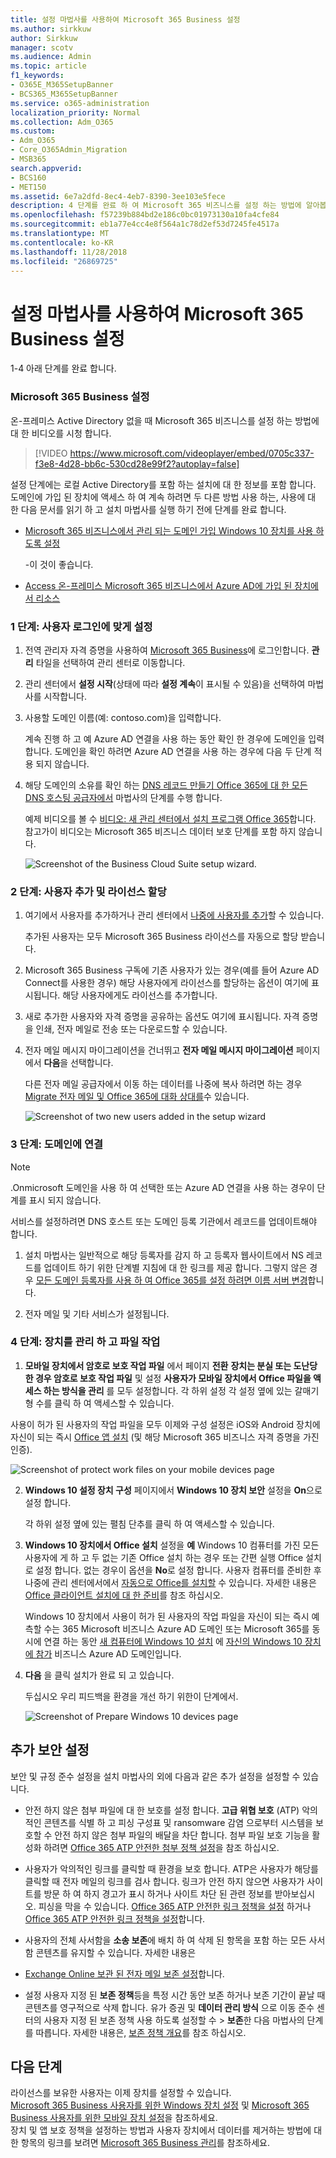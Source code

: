 ```yaml
---
title: 설정 마법사를 사용하여 Microsoft 365 Business 설정
ms.author: sirkkuw
author: Sirkkuw
manager: scotv
ms.audience: Admin
ms.topic: article
f1_keywords:
- O365E_M365SetupBanner
- BCS365_M365SetupBanner
ms.service: o365-administration
localization_priority: Normal
ms.collection: Adm_O365
ms.custom:
- Adm_O365
- Core_O365Admin_Migration
- MSB365
search.appverid:
- BCS160
- MET150
ms.assetid: 6e7a2dfd-8ec4-4eb7-8390-3ee103e5fece
description: 4 단계를 완료 하 여 Microsoft 365 비즈니스를 설정 하는 방법에 알아봅니다.
ms.openlocfilehash: f57239b884bd2e186c0bc01973130a10fa4cfe84
ms.sourcegitcommit: eb1a77e4cc4e8f564a1c78d2ef53d7245fe4517a
ms.translationtype: MT
ms.contentlocale: ko-KR
ms.lasthandoff: 11/28/2018
ms.locfileid: "26869725"
---
```

# <a name="set-up-microsoft-365-business-by-using-the-setup-wizard"></a>설정 마법사를 사용하여 Microsoft 365 Business 설정

1-4 아래 단계를 완료 합니다.
  
### <a name="set-up-microsoft-365-business"></a>Microsoft 365 Business 설정

온-프레미스 Active Directory 없을 때 Microsoft 365 비즈니스를 설정 하는 방법에 대 한 비디오를 시청 합니다.
  
> [!VIDEO https://www.microsoft.com/videoplayer/embed/0705c337-f3e8-4d28-bb6c-530cd28e99f2?autoplay=false]
  
설정 단계에는 로컬 Active Directory를 포함 하는 설치에 대 한 정보를 포함 합니다. 도메인에 가입 된 장치에 액세스 하 여 계속 하려면 두 다른 방법 사용 하는, 사용에 대 한 다음 문서를 읽기 하 고 설치 마법사를 실행 하기 전에 단계를 완료 합니다.
  
- [Microsoft 365 비즈니스에서 관리 되는 도메인 가입 Windows 10 장치를 사용 하도록 설정](manage-windows-devices.md)
    
    -이 것이 좋습니다.
    
- [Access 온-프레미스 Microsoft 365 비즈니스에서 Azure AD에 가입 된 장치에서 리소스](access-resources.md)
    
### <a name="step-1-personalize-sign-in"></a>1 단계: 사용자 로그인에 맞게 설정

1. 전역 관리자 자격 증명을 사용하여 [Microsoft 365 Business](https://portal.microsoft.com)에 로그인합니다. **관리** 타일을 선택하여 관리 센터로 이동합니다. 
    
2. 관리 센터에서 **설정 시작**(상태에 따라 **설정 계속**이 표시될 수 있음)을 선택하여 마법사를 시작합니다. 
    
3. 사용할 도메인 이름(예: contoso.com)을 입력합니다.
    
    계속 진행 하 고 예 Azure AD 연결을 사용 하는 동안 확인 한 경우에 도메인을 입력 합니다. 도메인을 확인 하려면 Azure AD 연결을 사용 하는 경우에 다음 두 단계 적용 되지 않습니다.
    
4. 해당 도메인의 소유를 확인 하는 [DNS 레코드 만들기 Office 365에 대 한 모든 DNS 호스팅 공급자에서](https://support.office.com/article/7b7b075d-79f9-4e37-8a9e-fb60c1d95166) 마법사의 단계를 수행 합니다. 
    
    예제 비디오를 볼 수 [비디오: 새 관리 센터에서 설치 프로그램 Office 365](https://support.office.com/article/a8c2002a-34bc-4ab3-93d8-9b5156c48bf8)합니다. 참고가이 비디오는 Microsoft 365 비즈니스 데이터 보호 단계를 포함 하지 않습니다.
    
    ![Screenshot of the Business Cloud Suite setup wizard.](media/3c4fd40c-2de1-4a87-8ee0-78d3928c7bb7.png)
  
### <a name="step-2-add-users-and-assign-licenses"></a>2 단계: 사용자 추가 및 라이선스 할당

1. 여기에서 사용자를 추가하거나 관리 센터에서 [나중에 사용자를 추가](add-users-m365b.md)할 수 있습니다. 
    
    추가된 사용자는 모두 Microsoft 365 Business 라이선스를 자동으로 할당 받습니다.
    
2. Microsoft 365 Business 구독에 기존 사용자가 있는 경우(예를 들어 Azure AD Connect를 사용한 경우) 해당 사용자에게 라이선스를 할당하는 옵션이 여기에 표시됩니다. 해당 사용자에게도 라이선스를 추가합니다.
    
3. 새로 추가한 사용자와 자격 증명을 공유하는 옵션도 여기에 표시됩니다. 자격 증명을 인쇄, 전자 메일로 전송 또는 다운로드할 수 있습니다.
    
4. 전자 메일 메시지 마이그레이션을 건너뛰고 **전자 메일 메시지 마이그레이션** 페이지에서 **다음**을 선택합니다. 
    
    다른 전자 메일 공급자에서 이동 하는 데이터를 나중에 복사 하려면 하는 경우 [Migrate 전자 메일 및 Office 365에 대화 상대를](https://support.office.com/article/a3e3bddb-582e-4133-8670-e61b9f58627e)수 있습니다.
    
    ![Screenshot of two new users added in the setup wizard](media/8f729967-5c65-4ceb-b737-18119db40564.png)
  
### <a name="step-3-connect-your-domain"></a>3 단계: 도메인에 연결

> [!NOTE]
> .Onmicrosoft 도메인을 사용 하 여 선택한 또는 Azure AD 연결을 사용 하는 경우이 단계를 표시 되지 않습니다. 
  
서비스를 설정하려면 DNS 호스트 또는 도메인 등록 기관에서 레코드를 업데이트해야 합니다.
  
1. 설치 마법사는 일반적으로 해당 등록자를 감지 하 고 등록자 웹사이트에서 NS 레코드를 업데이트 하기 위한 단계별 지침에 대 한 링크를 제공 합니다. 그렇지 않은 경우 [모든 도메인 등록자를 사용 하 여 Office 365를 설정 하려면 이름 서버 변경](https://support.office.com/article/a8b487a9-2a45-4581-9dc4-5d28a47010a2)합니다.
    
2. 전자 메일 및 기타 서비스가 설정됩니다.
    
### <a name="step-4-manage-devices-and-work-files"></a>4 단계: 장치를 관리 하 고 파일 작업

1. **모바일 장치에서 암호로 보호 작업 파일** 에서 페이지 **전환** **장치는 분실 또는 도난당 한 경우 암호로 보호 작업 파일** 및 설정 **사용자가 모바일 장치에서 Office 파일을 액세스 하는 방식을 관리** 를 모두 설정합니다. 각 하위 설정 각 설정 옆에 있는 갈매기형 수를 클릭 하 여 액세스할 수 있습니다.
  
  사용이 허가 된 사용자의 작업 파일을 모두 이제와 구성 설정은 iOS와 Android 장치에 자신이 되는 즉시 [Office 앱 설치](set-up-mobile-devices.md) (및 해당 Microsoft 365 비즈니스 자격 증명을 가진 인증). 
  
  ![Screenshot of protect work files on your mobile devices page](media/3139a9aa-6228-4e74-8166-c6a886d7319f.PNG)
  
2. **Windows 10 설정 장치 구성** 페이지에서 **Windows 10 장치 보안** 설정을 **On**으로 설정 합니다.
  
   각 하위 설정 옆에 있는 펼침 단추를 클릭 하 여 액세스할 수 있습니다.
  
3. **Windows 10 장치에서 Office 설치** 설정을 **예** Windows 10 컴퓨터를 가진 모든 사용자에 게 하 고 두 없는 기존 Office 설치 하는 경우 또는 간편 실행 Office 설치로 설정 합니다. 없는 경우이 옵션을 **No**로 설정 합니다. 사용자 컴퓨터를 준비한 후 나중에 관리 센터에서에서 [자동으로 Office를 설치할](auto-install-or-uninstall-office.md) 수 있습니다. 자세한 내용은 [Office 클라이언트 설치에 대 한 준비](prepare-for-office-client-deployment.md)를 참조 하십시오.
  
    Windows 10 장치에서 사용이 허가 된 사용자의 작업 파일을 자신이 되는 즉시 예측할 수는 365 Microsoft 비즈니스 Azure AD 도메인 또는 Microsoft 365를 동시에 연결 하는 동안 [새 컴퓨터에 Windows 10 설치](https://support.office.com/article/c654bd23-d256-4ac7-8fba-0c993bf5a771.aspx) 에 [자신의 Windows 10 장치에 참가](set-up-windows-devices.md) 비즈니스 Azure AD 도메인입니다. 
  
4. **다음** 을 클릭 설치가 완료 되 고 있습니다. 
  
    두십시오 우리 피드백을 환경을 개선 하기 위한이 단계에서.
  
    ![Screenshot of Prepare Windows 10 devices page](media/bff701c1-48a3-44f4-aa95-9d959d57c85b.PNG)
  
## <a name="additional-security-settings"></a>추가 보안 설정

보안 및 규정 준수 설정을 설치 마법사의 외에 다음과 같은 추가 설정을 설정할 수 있습니다.
  
- 안전 하지 않은 첨부 파일에 대 한 보호를 설정 합니다. **고급 위협 보호** (ATP) 악의적인 콘텐츠를 식별 하 고 피싱 구성표 및 ransomware 감염 으로부터 시스템을 보호할 수 안전 하지 않은 첨부 파일의 배달을 차단 합니다. 첨부 파일 보호 기능을 활성화 하려면 [Office 365 ATP 안전한 첨부 정책 설정](https://support.office.com/article/078eb946-819a-4e13-8673-fe0c0ad3a775#setpolicy)을 참조 하십시오.
    
- 사용자가 악의적인 링크를 클릭할 때 환경을 보호 합니다. ATP은 사용자가 해당를 클릭할 때 전자 메일의 링크를 검사 합니다. 링크가 안전 하지 않으면 사용자가 사이트를 방문 하 여 하지 경고가 표시 하거나 사이트 차단 된 관련 정보를 받아보십시오. 피싱을 막을 수 있습니다. [Office 365 ATP 안전한 링크 정책을 설정](https://support.office.com/article/bdd5372d-775e-4442-9c1b-609627b94b5d#reveddefaultscc) 하거나 [Office 365 ATP 안전한 링크 정책을 설정](https://support.office.com/article/bdd5372d-775e-4442-9c1b-609627b94b5d#addemailpolscc)합니다.
    
- 사용자의 전체 사서함을 **소송 보존**에 배치 하 여 삭제 된 항목을 포함 하는 모든 사서함 콘텐츠를 유지할 수 있습니다. 자세한 내용은 
- [Exchange Online 보관 된 전자 메일 보존 설정](security-features.md#set-up-email-retention-with-exchange-online-archiving)합니다.
    
- 설정 사용자 지정 된 **보존 정책**등을 특정 시간 동안 보존 하거나 보존 기간이 끝날 때 콘텐츠를 영구적으로 삭제 합니다. 유가 증권 및 **데이터 관리 방식** 으로 이동 준수 센터의 사용자 지정 된 보존 정책 사용 하도록 설정할 수 \> **보존**한 다음 마법사의 단계를 따릅니다. 자세한 내용은, [보존 정책 개요](https://support.office.com/article/5e377752-700d-4870-9b6d-12bfc12d2423)를 참조 하십시오.
    
## <a name="next-steps"></a>다음 단계

라이선스를 보유한 사용자는 이제 장치를 설정할 수 있습니다.<br/> [Microsoft 365 Business 사용자를 위한 Windows 장치 설정](set-up-windows-devices.md) 및 [Microsoft 365 Business 사용자를 위한 모바일 장치 설정](set-up-mobile-devices.md)을 참조하세요. <br/>장치 및 앱 보호 정책을 설정하는 방법과 사용자 장치에서 데이터를 제거하는 방법에 대한 항목의 링크를 보려면 [Microsoft 365 Business 관리](manage.md)를 참조하세요. 
  


